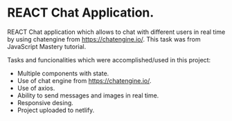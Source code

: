 # REACT Chat Application.

REACT Chat application which allows to chat with different users in real time by using chatengine from https://chatengine.io/. This task was from JavaScript Mastery tutorial.

Tasks and funcionalities which were accomplished/used in this project:
- Multiple components with state.
- Use of chat engine from https://chatengine.io/.
- Use of axios.
- Ability to send messages and images in real time.
- Responsive desing.
- Project uploaded to netlify.